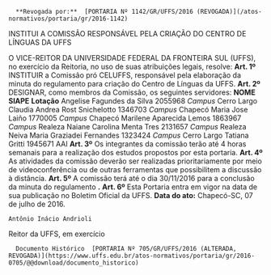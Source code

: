       **Revogada por:**  [PORTARIA Nº 1142/GR/UFFS/2016 (REVOGADA)](/atos-normativos/portaria/gr/2016-1142) 

   INSTITUI A COMISSÃO RESPONSÁVEL PELA CRIAÇÃO DO CENTRO DE LÍNGUAS DA UFFS  

 O VICE-REITOR DA UNIVERSIDADE FEDERAL DA FRONTEIRA SUL (UFFS), no exercício da Reitoria, no uso de suas atribuições legais, resolve:   **Art. 1º** INSTITUIR a Comissão pró CELUFFS, responsável pela elaboração da minuta do regulamento para criação do Centro de Línguas da UFFS.   **Art. 2º** DESIGNAR, como membros da Comissão, os seguintes servidores:     **NOME**    **SIAPE**    **Lotação**      Angelise Fagundes da Silva   2055968   *Campus* Cerro Largo     Claudia Andrea Rost Snichelotto   1346703   *Campus* Chapecó     Maria Jose Laiño   1770005   *Campus* Chapecó     Marilene Aparecida Lemos   1863967   *Campus* Realeza     Naiane Carolina Menta Tres   2131657   *Campus* Realeza     Neiva Maria Graziadei Fernandes   1323424   *Campus* Cerro Largo     Tatiana Gritti   1945671   AAI       **Art. 3º** Os integrantes da comissão terão até 4 horas semanais para a realização dos estudos propostos por esta portaria.   **Art. 4º** As atividades da comissão deverão ser realizadas prioritariamente por meio de videoconferência ou de outras ferramentas que possibilitem a discussão à distância.   **Art. 5º** A comissão terá até o dia 30/11/2016 para a conclusão da minuta do regulamento **.**    **Art. 6º** Esta Portaria entra em vigor na data de sua publicação no Boletim Oficial da UFFS.      **Data do ato:** Chapecó-SC, 07 de julho de 2016.   
 

    Antônio Inácio Andrioli   
 Reitor da UFFS, em exercício 

      Documento Histórico  [PORTARIA Nº 705/GR/UFFS/2016 (ALTERADA, REVOGADA)](https://www.uffs.edu.br/atos-normativos/portaria/gr/2016-0705/@@download/documento_historico)     
      